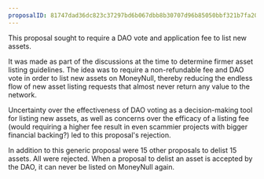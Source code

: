 ```yaml
---
proposalID: 81747dad36dc823c37297bd6b067dbb8b30707d96b85050bbf321b7fa20ad8d4
---
```


This proposal sought to require a DAO vote and application fee to list new assets.

It was made as part of the discussions at the time to determine firmer asset listing guidelines. The idea was to require a non-refundable fee and DAO vote in order to list new assets on MoneyNull, thereby reducing the endless flow of new asset listing requests that almost never return any value to the network.

Uncertainty over the effectiveness of DAO voting as a decision-making tool for listing new assets, as well as concerns over the efficacy of a listing fee (would requiring a higher fee result in even scammier projects with bigger financial backing?) led to this proposal's rejection.

In addition to this generic proposal were 15 other proposals to delist 15 assets. All were rejected. When a proposal to delist an asset is accepted by the DAO, it can never be listed on MoneyNull again.
